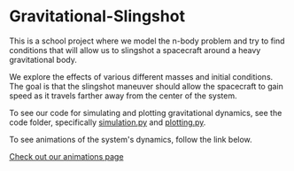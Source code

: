 # Gravitational-Slingshot

This is a school project where we model the n-body problem and try to find conditions that will allow us to slingshot a spacecraft around a heavy gravitational body.

We explore the effects of various different masses and initial conditions.  The goal is that the slingshot maneuver should allow the spacecraft to gain speed as it travels farther away from the center of the system.

To see our code for simulating and plotting gravitational dynamics, see the code folder, specifically [simulation.py](https://github.com/samcochran/optimal-spacecraft-control/blob/master/Code/simulation.py) and [plotting.py](https://github.com/samcochran/optimal-spacecraft-control/blob/master/Code/plotting.py).

To see animations of the system's dynamics, follow the link below.

[Check out our animations page](https://samcochran.github.io/optimal-spacecraft-control/)
